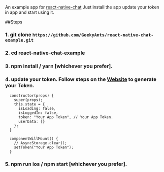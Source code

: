 An example app for [react-native-chat](https://github.com/GeekyAnts/react-native-chat) 
Just install the app update your token in app and start using it. 

##Steps

### 1. git clone `https://github.com/GeekyAnts/react-native-chat-example.git`
### 2. cd react-native-chat-example
### 3. npm install / yarn [whichever you prefer].
### 4. update your token. Follow steps on the [Website](react-native-chat.com) to generate your Token.
```
  constructor(props) {
    super(props);
    this.state = {
      isLoading: false,
      isLoggedIn: false,
      token: "Your App Token", // Your App Token.
      userData: {}
    };
  }

  componentWillMount() {
    // AsyncStorage.clear();
    setToken("Your App Token");
  }

```

### 5. npm run ios / npm start [whichever you prefer].
